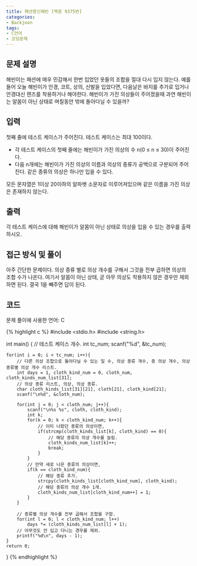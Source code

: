 ```yaml
---
title: 패션왕신해빈 [백준 9375번]
categories:
- Backjoon
tags:
- C언어
- 코딩문제
---
```


## 문제 설명

해빈이는 패션에 매우 민감해서 한번 입었던 옷들의 조합을 절대 다시 입지 않는다. 예를 들어 오늘 해빈이가 안경, 코트, 상의, 신발을 입었다면, 다음날은 바지를 추가로 입거나 안경대신 렌즈를 착용하거나 해야한다. 해빈이가 가진 의상들이 주어졌을때 과연 해빈이는 알몸이 아닌 상태로 며칠동안 밖에 돌아다닐 수 있을까?

## 입력

첫째 줄에 테스트 케이스가 주어진다. 테스트 케이스는 최대 100이다.

* 각 테스트 케이스의 첫째 줄에는 해빈이가 가진 의상의 수 n(0 ≤ n ≤ 30)이 주어진다.
* 다음 n개에는 해빈이가 가진 의상의 이름과 의상의 종류가 공백으로 구분되어 주어진다. 같은 종류의 의상은 하나만 입을 수 있다.

모든 문자열은 1이상 20이하의 알파벳 소문자로 이루어져있으며 같은 이름을 가진 의상은 존재하지 않는다.

## 출력

각 테스트 케이스에 대해 해빈이가 알몸이 아닌 상태로 의상을 입을 수 있는 경우를 출력하시오.

## 접근 방식 및 풀이

아주 간단한 문제이다. 의상 종류 별로 의상 개수를 구해서 그것을 전부 곱하면 의상의 조합 수가 나온다. 여기서 알몸이 아닌 상태, 곧 아무 의상도 착용하지 않은 경우만 제외하면 된다. 결국 1을 빼주면 답이 된다.

## 코드
문제 풀이에 사용한 언어: C

{% highlight c %}
#include <stdio.h>
#include <string.h>

int main() {
    // 테스트 케이스 개수.
    int tc_num;
    scanf("%d", &tc_num);
    
    for(int i = 0; i < tc_num; i++){
        // 다른 의상 조합으로 돌아다닐 수 있는 일 수, 의상 종류 개수, 총 의상 개수, 의상 종류별 의상 개수 리스트.
        int days = 1, cloth_kind_num = 0, cloth_num, cloth_kinds_num_list[31];
        // 의상 종류 리스트, 의상, 의상 종류.
        char cloth_kinds_list[31][21], cloth[21], cloth_kind[21];
        scanf("\n%d", &cloth_num);
        
        for(int j = 0; j < cloth_num; j++){
            scanf("\n%s %s", cloth, cloth_kind);
            int k;
            for(k = 0; k < cloth_kind_num; k++){
                // 이미 나왔던 종류의 의상이면,
                if(strcmp(cloth_kinds_list[k], cloth_kind) == 0){
                    // 해당 종류의 의상 개수를 늘림.
                    cloth_kinds_num_list[k]++;
                    break;
                }
            }
            // 만약 새로 나온 종류의 의상이면,
            if(k == cloth_kind_num){
                // 해당 종류 추가.
                strcpy(cloth_kinds_list[cloth_kind_num], cloth_kind);
                // 해당 종류의 의상 개수 1개.
                cloth_kinds_num_list[cloth_kind_num++] = 1;
            }
        }
        
        // 종류별 의상 개수를 전부 곱해서 조합을 구함.
        for(int l = 0; l < cloth_kind_num; l++)
            days *= (cloth_kinds_num_list[l] + 1);
        // 아무것도 안 입고 다니는 경우를 제외.
        printf("%d\n", days - 1);
    }
    return 0;
}
{% endhighlight %}
